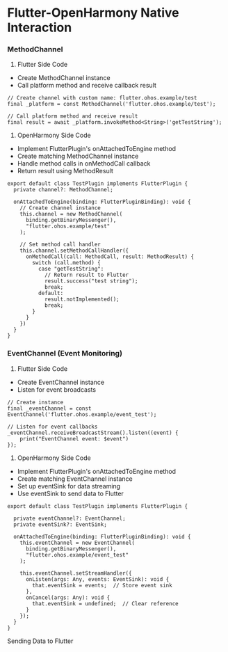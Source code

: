 # Flutter-OpenHarmony Native Interaction

### MethodChannel

1. Flutter Side Code

- Create MethodChannel instance
- Call platform method and receive callback result

```
// Create channel with custom name: flutter.ohos.example/test
final _platform = const MethodChannel('flutter.ohos.example/test');

// Call platform method and receive result
final result = await _platform.invokeMethod<String>('getTestString');
```

1. OpenHarmony Side Code

- Implement FlutterPlugin's onAttachedToEngine method
- Create matching MethodChannel instance
- Handle method calls in onMethodCall callback
- Return result using MethodResult

```
export default class TestPlugin implements FlutterPlugin {
  private channel?: MethodChannel;
  
  onAttachedToEngine(binding: FlutterPluginBinding): void {
    // Create channel instance
    this.channel = new MethodChannel(
      binding.getBinaryMessenger(), 
      "flutter.ohos.example/test"
    );
    
    // Set method call handler
    this.channel.setMethodCallHandler({
      onMethodCall(call: MethodCall, result: MethodResult) {
        switch (call.method) {
          case "getTestString":
            // Return result to Flutter
            result.success("test string");
            break;
          default:
            result.notImplemented();
            break;
        }
      }
    })
  }
}
```
### EventChannel (Event Monitoring)

1. Flutter Side Code

- Create EventChannel instance
- Listen for event broadcasts

```
// Create instance
final _eventChannel = const EventChannel('flutter.ohos.example/event_test');
  
// Listen for event callbacks
_eventChannel.receiveBroadcastStream().listen((event) {
    print("EventChannel event: $event")
});
```

1. OpenHarmony Side Code

- Implement FlutterPlugin's onAttachedToEngine method
- Create matching EventChannel instance
- Set up eventSink for data streaming
- Use eventSink to send data to Flutter

```
export default class TestPlugin implements FlutterPlugin {
  
  private eventChannel?: EventChannel;
  private eventSink?: EventSink;
  
  onAttachedToEngine(binding: FlutterPluginBinding): void {
    this.eventChannel = new EventChannel(
      binding.getBinaryMessenger(), 
      "flutter.ohos.example/event_test"
    );
    
    this.eventChannel.setStreamHandler({
      onListen(args: Any, events: EventSink): void {
        that.eventSink = events;  // Store event sink
      },
      onCancel(args: Any): void {
        that.eventSink = undefined;  // Clear reference
      }
    });
  }
}
```

Sending Data to Flutter
